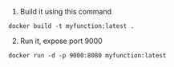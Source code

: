 1. Build it using this command
```
docker build -t myfunction:latest .
```
2. Run it, expose port 9000
```
docker run -d -p 9000:8080 myfunction:latest
```
